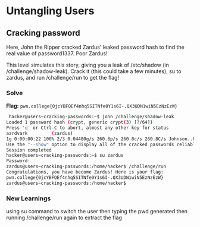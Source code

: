 # Untangling Users

## Cracking password
Here, John the Ripper cracked Zardus' leaked password hash to find the real value of password1337. Poor Zardus!

This level simulates this story, giving you a leak of /etc/shadow (in /challenge/shadow-leak). Crack it (this could take a few minutes), su to zardus, and run /challenge/run to get the flag!

### Solve
**Flag:** `pwn.college{0jcYBFQEf4nhq5SITNfe0Y1s6I-.QX3UDN1wiN5EzNzEzW}`

```bash
 hacker@users~cracking-passwords:~$ john /challenge/shadow-leak
Loaded 1 password hash (crypt, generic crypt(3) [?/64])
Press 'q' or Ctrl-C to abort, almost any other key for status
aardvark         (zardus)
1g 0:00:00:22 100% 2/3 0.04480g/s 260.8p/s 260.8c/s 260.8C/s Johnson..buzz
Use the "--show" option to display all of the cracked passwords reliably
Session completed
hacker@users~cracking-passwords:~$ su zardus
Password:
zardus@users~cracking-passwords:/home/hacker$ /challenge/run
Congratulations, you have become Zardus! Here is your flag:
pwn.college{0jcYBFQEf4nhq5SITNfe0Y1s6I-.QX3UDN1wiN5EzNzEzW}
zardus@users~cracking-passwords:/home/hacker$
```
### New Learnings
using su command to switch the user then typing the pwd generated
then running /challenge/run again to extract the flag